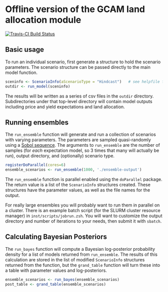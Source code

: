 # Offline version of the GCAM land allocation module
[![Travis-CI Build Status](https://travis-ci.org/JGCRI/gcamland.svg?branch=master)](https://travis-ci.org/JGCRI/gcamland)



## Basic usage

To run an individual scenario, first generate a structure to hold the
scenario parameters.  The scenario structure can be passed directly to
the main model function.  

```R
sceninfo <- ScenarioInfo(aScenarioType = "Hindcast")   # see helpfile for arguments 
outdir <- run_model(sceninfo)
```

The results will be written as a series of csv files in the `outdir` directory.
Subdirectories under that top-level directory will contain model outputs including
price and yield expectations and land allocation.


## Running ensembles

The `run_ensemble` function will generate and run a collection of scenarios with
varying parameters.  The parameters are sampled quasi-randomly using a
[Sobol sequence](https://en.wikipedia.org/wiki/Sobol_sequence).  The arguments to
`run_ensemble` are the number of samples (for _each_ expectation model, so 3 times
that many will actually be run), output directory, and (optionally) scenario type.

```R
registerDoParallel(cores=6)
ensemble_scenarios <- run_ensemble(1000, './ensemble-output')
```

The `run_ensemble` function is parallel enabled using the `doParallel` package.  The
return value is a list of the `ScenarioInfo` structures created.  These structures
have the parameter values, as well as the file names for the output.

For really large ensembles you will probably want to run them in
parallel on a cluster.  There is an example batch script (for the
SLURM cluster resource manager) in `inst/scripts/jobrun.zsh`.  You
will want to customize the output directory and number of iterations
to your needs, then submit it with `sbatch`. 


## Calculating Bayesian Posteriors

The `run_bayes` function will compute a Bayesian log-posterior probability density
for a list of models returned from `run_ensemble`.  The results of this calculation
are stored in the list of modified `ScenarioInfo` structures returned from the
function, but the `grand_table` function will turn these into a table with parameter
values and log-posteriors.

```R
ensemble_scenarios <- run_bayes(ensemble_scenarios)
post_table <- grand_table(ensemble_scenarios)
```

